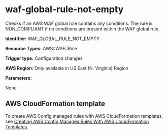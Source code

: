 # waf\-global\-rule\-not\-empty<a name="waf-global-rule-not-empty"></a>

Checks if an AWS WAF global rule contains any conditions\. The rule is NON\_COMPLIANT if no conditions are present within the WAF global rule\. 

**Identifier:** WAF\_GLOBAL\_RULE\_NOT\_EMPTY

**Resource Types:** AWS::WAF::Rule

**Trigger type:** Configuration changes

**AWS Region:** Only available in US East \(N\. Virginia\) Region

**Parameters:**

None  

## AWS CloudFormation template<a name="w2aac12c33c15b9d625c17"></a>

To create AWS Config managed rules with AWS CloudFormation templates, see [Creating AWS Config Managed Rules With AWS CloudFormation Templates](aws-config-managed-rules-cloudformation-templates.md)\.